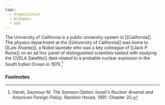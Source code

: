 ```yaml
---
tags:
  - Organization
  - Academic
  - USA
---
```

The University of California is a public university system in [[California]]. The physics department at the [[University of California]] was home to [[Luis Alvarez]], a Nobel laureate who was a key colleague of [[Jack P. Ruina]] on an ad hoc panel of distinguished scientists tasked with studying the [[VELA Satellite]] data related to a probable nuclear explosion in the South Indian Ocean in 1979.[^1]

### Footnotes

[^1]: Hersh, Seymour M. *The Samson Option: Israel's Nuclear Arsenal and American Foreign Policy*. Random House, 1991. Chapter 20.